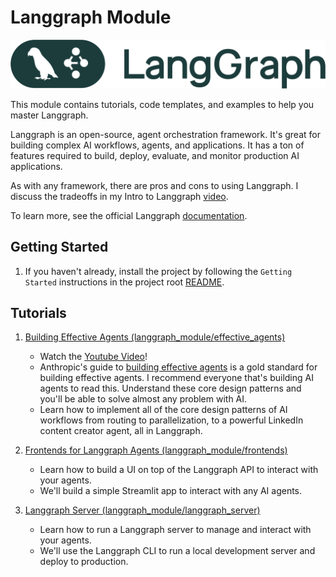 # Langgraph Module

![Langgraph](../static/wordmark_dark.svg)

This module contains tutorials, code templates, and examples to help you master Langgraph.

Langgraph is an open-source, agent orchestration framework. It's great for building complex AI workflows, agents, and applications. It has a ton of features required to build, deploy, evaluate, and monitor production AI applications.

As with any framework, there are pros and cons to using Langgraph. I discuss the tradeoffs in my Intro to Langgraph [video](https://youtu.be/31JoTDm7jkM).

To learn more, see the official Langgraph [documentation](https://langchain-ai.github.io/langgraph/concepts/why-langgraph/).

## Getting Started

1. If you haven't already, install the project by following the `Getting Started` instructions in the project root [README](../../README.md).

## Tutorials

1. [Building Effective Agents (langgraph_module/effective_agents)](langgraph_module/effective_agents/README.md)

    - Watch the [Youtube Video](https://youtu.be/jsT4YUgz1E4)!
    - Anthropic's guide to [building effective agents](https://www.anthropic.com/engineering/building-effective-agents) is a gold standard for building effective agents. I recommend everyone that's building AI agents to read this. Understand these core design patterns and you'll be able to solve almost any problem with AI.
    - Learn how to implement all of the core design patterns of AI workflows from routing to parallelization, to a powerful LinkedIn content creator agent, all in Langgraph.

2. [Frontends for Langgraph Agents (langgraph_module/frontends)](langgraph_module/frontends/README.md)

    - Learn how to build a UI on top of the Langgraph API to interact with your agents.
    - We'll build a simple Streamlit app to interact with any AI agents.

3. [Langgraph Server (langgraph_module/langgraph_server)](langgraph_module/langgraph_server/README.md)

    - Learn how to run a Langgraph server to manage and interact with your agents.
    - We'll use the Langgraph CLI to run a local development server and deploy to production.
